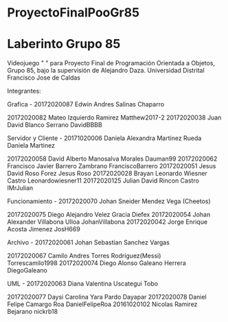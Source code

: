 # ProyectoFinalPooGr85
# Laberinto Grupo 85
Videojuego " " para Proyecto Final de Programación Orientada a Objetos, Grupo 85, bajo la supervisión de Alejandro Daza.
Universidad Distrital Francisco Jose de Caldas

Integrantes:

Grafica 	-  20172020087 Edwin Andres Salinas Chaparro 	

20172020082	Mateo Izquierdo Ramirez 			Matthew2017-2
20172020038	Juan David Blanco Serrano		        DavidBBBB
  
Servidor y Cliente 	-  20171020006  Daniela Alexandra Martinez Rueda	Daniela Martinez

20172020058	David Alberto Manosalva Morales	 		Dauman99
20172020062     Francisco Javier Barrero Zambrano	 	FranciscoBarrero
20172020051	Jesus David Roso Forez		                Jesus Roso
20172020028	Brayan Leonardo Wiesner Castro		        Leonardowiesner11
20172020125	Julian 	David Rincon Castro		        IMrJulian
  
Funcionamiento	-   20172020070 Johan Sneider Mendez Vega (Cheetos)	

20172020075     Diego Alejandro Velez Gracia		        Diefex
20172020054	Johan Alexander Villabona Ulloa		        JohanVillabona
20172020042	Jorge Enrique Acosta Jimenez			JosH669
  
Archivo 	-  20172020061 Johan Sebastian Sanchez Vargas 	

20172020067	Camilo Andres Torres Rodríguez(Messi) 	                Torrescamilo1998
20172020074	Diego Alonso Galeano Herrera	                        DiegoGaleano
  
UML	  -   20172020063 Diana Valentina Uscategui Tobo	

20172020077	Daysi Carolina Yara Pardo			Dayapar
20172020078	Daniel Felipe Camargo Roa			DanielFelipeRoa
20161020102	Nicolas Ramirez Bejarano		        nickrb18

